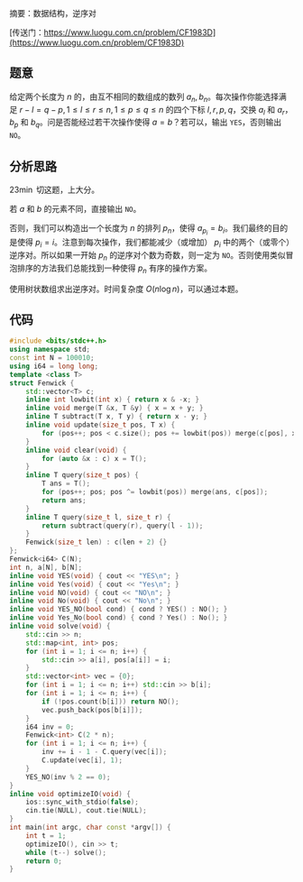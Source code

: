 摘要：数据结构，逆序对

[传送门：https://www.luogu.com.cn/problem/CF1983D](https://www.luogu.com.cn/problem/CF1983D)

## 题意

给定两个长度为 $n$ 的，由互不相同的数组成的数列 $a_n, b_n$。每次操作你能选择满足 $r - l = q - p, 1 \leq l \leq r \leq n, 1 \le p \le q \le n$ 的四个下标 $l, r, p, q$，交换 $a_l$ 和 $a_r$，$b_p$ 和 $b_q$。问是否能经过若干次操作使得 $a = b$？若可以，输出 `YES`，否则输出 `NO`。

## 分析思路

$23 \min$ 切这题，上大分。

若 $a$ 和 $b$ 的元素不同，直接输出 `NO`。

否则，我们可以构造出一个长度为 $n$ 的排列 $p_n$，使得 $a_{p_i} = b_i$。我们最终的目的是使得 $p_i = i$。注意到每次操作，我们都能减少（或增加） $p_i$ 中的两个（或零个）逆序对。所以如果一开始 $p_n$ 的逆序对个数为奇数，则一定为 `NO`。否则使用类似冒泡排序的方法我们总能找到一种使得 $p_n$ 有序的操作方案。

使用树状数组求出逆序对。时间复杂度 $O\left(n\log n\right)$，可以通过本题。

## 代码

```cpp
#include <bits/stdc++.h>
using namespace std;
const int N = 100010;
using i64 = long long;
template <class T>
struct Fenwick {
    std::vector<T> c;
    inline int lowbit(int x) { return x & -x; }
    inline void merge(T &x, T &y) { x = x + y; }
    inline T subtract(T x, T y) { return x - y; }
    inline void update(size_t pos, T x) {
        for (pos++; pos < c.size(); pos += lowbit(pos)) merge(c[pos], x);
    }
    inline void clear(void) {
        for (auto &x : c) x = T();
    }
    inline T query(size_t pos) {
        T ans = T();
        for (pos++; pos; pos ^= lowbit(pos)) merge(ans, c[pos]);
        return ans;
    }
    inline T query(size_t l, size_t r) {
        return subtract(query(r), query(l - 1));
    }
    Fenwick(size_t len) : c(len + 2) {}
};
Fenwick<i64> C(N);
int n, a[N], b[N];
inline void YES(void) { cout << "YES\n"; }
inline void Yes(void) { cout << "Yes\n"; }
inline void NO(void) { cout << "NO\n"; }
inline void No(void) { cout << "No\n"; }
inline void YES_NO(bool cond) { cond ? YES() : NO(); }
inline void Yes_No(bool cond) { cond ? Yes() : No(); }
inline void solve(void) {
    std::cin >> n;
    std::map<int, int> pos;
    for (int i = 1; i <= n; i++) {
        std::cin >> a[i], pos[a[i]] = i;
    }
    std::vector<int> vec = {0};
    for (int i = 1; i <= n; i++) std::cin >> b[i];
    for (int i = 1; i <= n; i++) {
        if (!pos.count(b[i])) return NO();
        vec.push_back(pos[b[i]]);
    }
    i64 inv = 0;
    Fenwick<int> C(2 * n);
    for (int i = 1; i <= n; i++) {
        inv += i - 1 - C.query(vec[i]);
        C.update(vec[i], 1);
    }
    YES_NO(inv % 2 == 0);
}
inline void optimizeIO(void) {
    ios::sync_with_stdio(false);
    cin.tie(NULL), cout.tie(NULL);
}
int main(int argc, char const *argv[]) {
    int t = 1;
    optimizeIO(), cin >> t;
    while (t--) solve();
    return 0;
}

```
